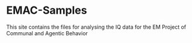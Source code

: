 # EMAC-Samples

This site contains the files for analysing the IQ data for the EM Project of Communal and Agentic Behavior
